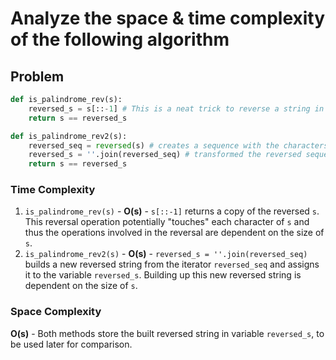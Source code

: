 # Analyze the space & time complexity of the following algorithm
## Problem

```python
def is_palindrome_rev(s):
    reversed_s = s[::-1] # This is a neat trick to reverse a string in python
    return s == reversed_s

def is_palindrome_rev2(s):
    reversed_seq = reversed(s) # creates a sequence with the characters in the string in reverse
    reversed_s = ''.join(reversed_seq) # transformed the reversed sequence into a string
    return s == reversed_s
```

### Time Complexity

1. `is_palindrome_rev(s)` - **O(s)** - `s[::-1]` returns a copy of the reversed `s`. This reversal operation potentially "touches" each character of `s` and thus the operations involved in the reversal are dependent on the size of `s`.
2. `is_palindrome_rev2(s)` - **O(s)** - `reversed_s = ''.join(reversed_seq)` builds a new reversed string from the iterator `reversed_seq` and assigns it to the variable `reversed_s`. Building up this new reversed string is dependent on the size of `s`.

### Space Complexity

 **O(s)** - Both methods store the built reversed string in variable `reversed_s`, to be used later for comparison.
